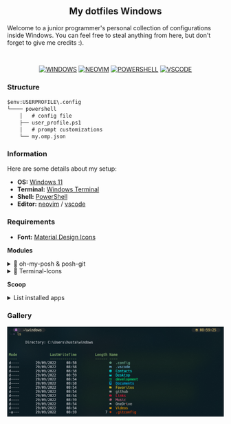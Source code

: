 <p align="center">

<div align="center">

## My dotfiles Windows 

</div>

<spam>
Welcome to a junior programmer's personal collection of configurations inside Windows.
You can feel free to steal anything from here, but don't forget to give me credits :). 
</spam>

</p>

<br>

<div align='center'>

[![WINDOWS](https://img.shields.io/badge/Windows11-2C333E?style=flat-square&logo=windows&logoColor=blue)](https://)
[![NEOVIM](https://img.shields.io/badge/Neovim-2C333E?style=flat-square&logo=neovim&logoColor=559534)](https://)
[![POWERSHELL](https://img.shields.io/badge/PowerShell-2C333E?style=flat-square&logo=powershell)](https://)
[![VSCODE](https://img.shields.io/badge/VScode-2C333E?style=flat-square&logo=visualstudiocode&logoColor=3CA9F2)](https://)

</div>

### Structure

```
$env:USERPROFILE\.config
└──── powershell  
    │   # config file
    ├── user_profile.ps1
    │   # prompt customizations
    └── my.omp.json
```
### Information

Here are some details about my setup:

*   **OS:** [Windows 11](https://)
*   **Terminal:** [Windows Terminal](https://)
*   **Shell:** [PowerShell](https://)
*   **Editor:** [neovim](https://) / [vscode](https://)

### Requirements

* **Font:** [Material Design Icons](https://pictogrammers.com/libraries/)

**Modules**

<details>

<summary>🎏 oh-my-posh & posh-git</summary>

```powershell
Install-Module posh-git -Scope CurrentUser -Force
Install-Module oh-my-posh -Scope CurrentUser -Force
```
</details>
<details>
<summary>🎄 Terminal-Icons</summary>

```powershell
Install-Module -Name Terminal-Icons -Repository PSGallery -Force
```
</details>

**Scoop**

<details>

<summary>List installed apps</summary>

apps:
    `bat`, `gsudo`, `cur`, `glow`, `ttyper`, `unrar`, `7zip`, `zip`
```powershell
scoop install app
```

</details>


### Gallery

![screenshot_1](./images/screenshot-1.png)
